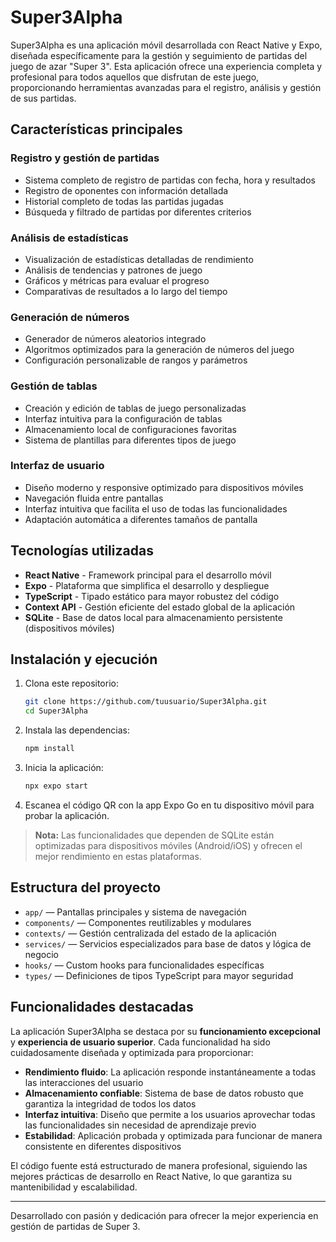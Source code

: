 # Super3Alpha

Super3Alpha es una aplicación móvil desarrollada con React Native y Expo, diseñada específicamente para la gestión y seguimiento de partidas del juego de azar "Super 3". Esta aplicación ofrece una experiencia completa y profesional para todos aquellos que disfrutan de este juego, proporcionando herramientas avanzadas para el registro, análisis y gestión de sus partidas.

## Características principales

### Registro y gestión de partidas
- Sistema completo de registro de partidas con fecha, hora y resultados
- Registro de oponentes con información detallada
- Historial completo de todas las partidas jugadas
- Búsqueda y filtrado de partidas por diferentes criterios

### Análisis de estadísticas
- Visualización de estadísticas detalladas de rendimiento
- Análisis de tendencias y patrones de juego
- Gráficos y métricas para evaluar el progreso
- Comparativas de resultados a lo largo del tiempo

### Generación de números
- Generador de números aleatorios integrado
- Algoritmos optimizados para la generación de números del juego
- Configuración personalizable de rangos y parámetros

### Gestión de tablas
- Creación y edición de tablas de juego personalizadas
- Interfaz intuitiva para la configuración de tablas
- Almacenamiento local de configuraciones favoritas
- Sistema de plantillas para diferentes tipos de juego

### Interfaz de usuario
- Diseño moderno y responsive optimizado para dispositivos móviles
- Navegación fluida entre pantallas
- Interfaz intuitiva que facilita el uso de todas las funcionalidades
- Adaptación automática a diferentes tamaños de pantalla

## Tecnologías utilizadas

- **React Native** - Framework principal para el desarrollo móvil
- **Expo** - Plataforma que simplifica el desarrollo y despliegue
- **TypeScript** - Tipado estático para mayor robustez del código
- **Context API** - Gestión eficiente del estado global de la aplicación
- **SQLite** - Base de datos local para almacenamiento persistente (dispositivos móviles)

## Instalación y ejecución

1. Clona este repositorio:
   ```sh
   git clone https://github.com/tuusuario/Super3Alpha.git
   cd Super3Alpha
   ```
2. Instala las dependencias:
   ```sh
   npm install
   ```
3. Inicia la aplicación:
   ```sh
   npx expo start
   ```
4. Escanea el código QR con la app Expo Go en tu dispositivo móvil para probar la aplicación.

> **Nota:** Las funcionalidades que dependen de SQLite están optimizadas para dispositivos móviles (Android/iOS) y ofrecen el mejor rendimiento en estas plataformas.

## Estructura del proyecto

- `app/` — Pantallas principales y sistema de navegación
- `components/` — Componentes reutilizables y modulares
- `contexts/` — Gestión centralizada del estado de la aplicación
- `services/` — Servicios especializados para base de datos y lógica de negocio
- `hooks/` — Custom hooks para funcionalidades específicas
- `types/` — Definiciones de tipos TypeScript para mayor seguridad

## Funcionalidades destacadas

La aplicación Super3Alpha se destaca por su **funcionamiento excepcional** y **experiencia de usuario superior**. Cada funcionalidad ha sido cuidadosamente diseñada y optimizada para proporcionar:

- **Rendimiento fluido**: La aplicación responde instantáneamente a todas las interacciones del usuario
- **Almacenamiento confiable**: Sistema de base de datos robusto que garantiza la integridad de todos los datos
- **Interfaz intuitiva**: Diseño que permite a los usuarios aprovechar todas las funcionalidades sin necesidad de aprendizaje previo
- **Estabilidad**: Aplicación probada y optimizada para funcionar de manera consistente en diferentes dispositivos

El código fuente está estructurado de manera profesional, siguiendo las mejores prácticas de desarrollo en React Native, lo que garantiza su mantenibilidad y escalabilidad.

---

Desarrollado con pasión y dedicación para ofrecer la mejor experiencia en gestión de partidas de Super 3. 